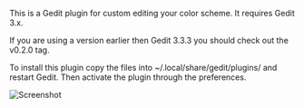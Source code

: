 
This is a Gedit plugin for custom editing your color scheme. It requires Gedit 3.x.

If you are using a version earlier then Gedit 3.3.3 you should check out the v0.2.0 tag.

To install this plugin copy the files into ~/.local/share/gedit/plugins/ and restart Gedit. Then activate the plugin through the preferences.

![Screenshot](http://foodnotblogs.com/jono/gs_screenshot.png)
